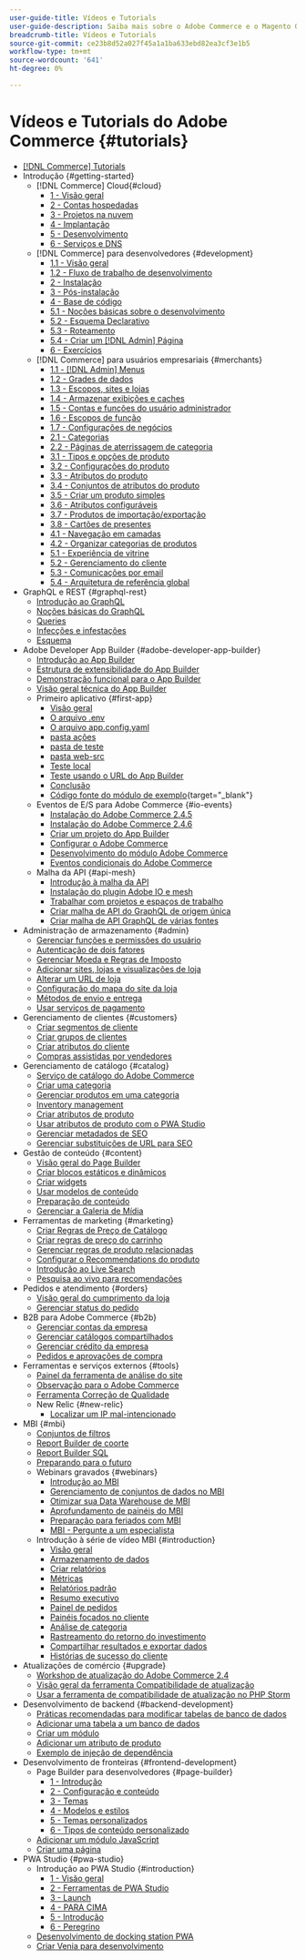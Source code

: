 ```yaml
---
user-guide-title: Vídeos e Tutorials
user-guide-description: Saiba mais sobre o Adobe Commerce e o Magento Open Source por meio de vídeos e tutoriais.
breadcrumb-title: Vídeos e Tutorials
source-git-commit: ce23b8d52a027f45a1a1ba633ebd82ea3cf3e1b5
workflow-type: tm+mt
source-wordcount: '641'
ht-degree: 0%

---
```



# Vídeos e Tutorials do Adobe Commerce {#tutorials}

+ [[!DNL Commerce] Tutorials](overview.md)
+ Introdução {#getting-started}
   + [!DNL Commerce] Cloud{#cloud}
      + [1 - Visão geral](../cloud/1-overview.md)
      + [2 - Contas hospedadas](../cloud/2-accounts.md)
      + [3 - Projetos na nuvem](../cloud/3-projects.md)
      + [4 - Implantação](../cloud/4-deployment.md)
      + [5 - Desenvolvimento](../cloud/5-dev-config.md)
      + [6 - Serviços e DNS](../cloud/6-launch.md)
   + [!DNL Commerce] para desenvolvedores {#development}
      + [1.1 - Visão geral](../backend-development/backend-1-1-overview.md)
      + [1.2 - Fluxo de trabalho de desenvolvimento](../backend-development/backend-1-2-workflow.md)
      + [2 - Instalação](../backend-development/backend-2-install.md)
      + [3 - Pós-instalação](../backend-development/backend-3-post-install.md)
      + [4 - Base de código](../backend-development/backend-4-code-base.md)
      + [5.1 - Noções básicas sobre o desenvolvimento](../backend-development/backend-5-1-dev-basics.md)
      + [5.2 - Esquema Declarativo](../backend-development/backend-5-2-declarative-schema.md)
      + [5.3 - Roteamento](../backend-development/backend-5-3-routing.md)
      + [5.4 - Criar um [!DNL Admin] Página](../backend-development/backend-5-4-admin-page.md)
      + [6 - Exercícios](../backend-development/backend-6-practice.md)
   + [!DNL Commerce] para usuários empresariais {#merchants}
      + [1.1 - [!DNL Admin] Menus](../site-management/introduction/1-1-menus.md)
      + [1.2 - Grades de dados](../site-management/introduction/1-2-data-grids.md)
      + [1.3 - Escopos, sites e lojas](../site-management/introduction/1-3-apps-scopes-sites-stores.md)
      + [1.4 - Armazenar exibições e caches](../site-management/introduction/1-4-store-views-cache.md)
      + [1.5 - Contas e funções do usuário administrador](../site-management/introduction/1-5-users-roles.md)
      + [1.6 - Escopos de função](../site-management/introduction/1-6-role-scopes.md)
      + [1.7 - Configurações de negócios](../site-management/introduction/1-7-business-settings.md)
      + [2.1 - Categorias](../site-management/introduction/2-1-categories.md)
      + [2.2 - Páginas de aterrissagem de categoria](../site-management/introduction/2-2-category-landing-page.md)
      + [3.1 - Tipos e opções de produto](../site-management/introduction/3-1-product-types-options.md)
      + [3.2 - Configurações do produto](../site-management/introduction/3-2-product-settings.md)
      + [3.3 - Atributos do produto](../site-management/introduction/3-3-product-attributes.md)
      + [3.4 - Conjuntos de atributos do produto](../site-management/introduction/3-4-product-attribute-sets.md)
      + [3.5 - Criar um produto simples](../site-management/introduction/3-5-create-simple-product.md)
      + [3.6 - Atributos configuráveis](../site-management/introduction/3-6-configurable-attributes.md)
      + [3.7 - Produtos de importação/exportação](../site-management/introduction/3-7-import-export-products.md)
      + [3.8 - Cartões de presentes](../site-management/introduction/3-8-gift-cards.md)
      + [4.1 - Navegação em camadas](../site-management/introduction/4-1-layered-navigation.md)
      + [4.2 - Organizar categorias de produtos](../site-management/introduction/4-2-arrange-product-categories.md)
      + [5.1 - Experiência de vitrine](../site-management/introduction/5-1-storefront-experience.md)
      + [5.2 - Gerenciamento do cliente](../site-management/introduction/5-2-customer-management.md)
      + [5.3 - Comunicações por email](../site-management/introduction/5-3-store-communications.md)
      + [5.4 - Arquitetura de referência global](https://experienceleague.adobe.com/docs/commerce-operations/implementation-playbook/architecture/global-reference.html)
+ GraphQL e REST {#graphql-rest}
   + [Introdução ao GraphQL](../graphql-rest/getting-started-graphql.md)
   + [Noções básicas do GraphQL](../graphql-rest/intro-graphql.md)
   + [Queries](../graphql-rest/graphql-queries.md)
   + [Infecções e infestações](../graphql-rest/graphql-mutations.md)
   + [Esquema](../graphql-rest/graphql-schema.md)
+ Adobe Developer App Builder {#adobe-developer-app-builder}
   + [Introdução ao App Builder](../app-builder/introduction-to-app-builder.md)
   + [Estrutura de extensibilidade do App Builder](../app-builder/extensibility-framework-commerce-eventing.md)
   + [Demonstração funcional para o App Builder](../app-builder/app-builder-functional-demonstration.md)
   + [Visão geral técnica do App Builder](../app-builder/app-builder-technical-overview.md)
   + Primeiro aplicativo {#first-app}
      + [Visão geral](../app-builder/first-app/overview.md)
      + [O arquivo .env](../app-builder/first-app/env-file.md)
      + [O arquivo app.config.yaml](../app-builder/first-app/app-config-yaml-file.md)
      + [pasta ações](../app-builder/first-app/actions-folder.md)
      + [pasta de teste](../app-builder/first-app/test-folder.md)
      + [pasta web-src](../app-builder/first-app/web-src-folder.md)
      + [Teste local](../app-builder/first-app/testing-locally.md)
      + [Teste usando o URL do App Builder](../app-builder/first-app/testing-app-builder-url.md)
      + [Conclusão](../app-builder/first-app/conclusion.md)
      + [Código fonte do módulo de exemplo](https://github.com/magento/app-builder-samples){target="_blank"}
   + Eventos de E/S para Adobe Commerce {#io-events}
      + [Instalação do Adobe Commerce 2.4.5](../io-events/2-4-5-installation.md)
      + [Instalação do Adobe Commerce 2.4.6](../io-events/2-4-6-installation.md)
      + [Criar um projeto do App Builder](../io-events/create-app-builder-project.md)
      + [Configurar o Adobe Commerce](../io-events/configure-commerce.md)
      + [Desenvolvimento do módulo Adobe Commerce](../io-events/commerce-module-development.md)
      + [Eventos condicionais do Adobe Commerce](../io-events/conditional-events.md)
   + Malha da API {#api-mesh}
      + [Introdução à malha da API](../api-mesh/getting-started-api-mesh.md)
      + [Instalação do plugin Adobe IO e mesh](../api-mesh/installing-aio-mesh-plugin.md)
      + [Trabalhar com projetos e espaços de trabalho](../api-mesh/aio-projects-workspaces.md)
      + [Criar malha de API do GraphQL de origem única](../api-mesh/graphql-single-source.md)
      + [Criar malha de API GraphQL de várias fontes](../api-mesh/graphql-multiple-source.md)
+ Administração de armazenamento {#admin}
   + [Gerenciar funções e permissões do usuário](../site-management/users-roles-permissions.md)
   + [Autenticação de dois fatores](../site-management/two-factor-authentication.md)
   + [Gerenciar Moeda e Regras de Imposto](../site-management/currency-tax-rules.md)
   + [Adicionar sites, lojas e visualizações de loja](../site-management/add-websites-stores-views.md)
   + [Alterar um URL de loja](../site-management/change-store-url.md)
   + [Configuração do mapa do site da loja](../site-management/site-map-setup.md)
   + [Métodos de envio e entrega](../site-management/shipping-delivery.md)
   + [Usar serviços de pagamento](../site-management/payment-services.md)
+ Gerenciamento de clientes {#customers}
   + [Criar segmentos de cliente](../site-management/customer-segments.md)
   + [Criar grupos de clientes](../site-management/customer-groups.md)
   + [Criar atributos do cliente](../site-management/customer-attributes.md)
   + [Compras assistidas por vendedores](../site-management/seller-assisted-shopping.md)
+ Gerenciamento de catálogo {#catalog}
   + [Serviço de catálogo do Adobe Commerce](../site-management/catalog-service.md)
   + [Criar uma categoria](../site-management/category-create.md)
   + [Gerenciar produtos em uma categoria](../site-management/category-products.md)
   + [Inventory management](../site-management/inventory-management.md)
   + [Criar atributos de produto](../site-management/product-attributes-create.md)
   + [Usar atributos de produto com o PWA Studio](../site-management/product-attributes-pwa.md)
   + [Gerenciar metadados de SEO](../site-management/seo-metadata.md)
   + [Gerenciar substituições de URL para SEO](../site-management/seo-url-rewrites.md)
+ Gestão de conteúdo {#content}
   + [Visão geral do Page Builder](../site-management/page-builder-overview.md)
   + [Criar blocos estáticos e dinâmicos](../site-management/static-dynamic-blocks.md)
   + [Criar widgets](../site-management/widgets.md)
   + [Usar modelos de conteúdo](../site-management/content-templates.md)
   + [Preparação de conteúdo](../site-management/content-staging.md)
   + [Gerenciar a Galeria de Mídia](../site-management/media-gallery.md)
+ Ferramentas de marketing {#marketing}
   + [Criar Regras de Preço de Catálogo](../site-management/catalog-price-rules.md)
   + [Criar regras de preço do carrinho](../site-management/cart-price-rules.md)
   + [Gerenciar regras de produto relacionadas](../site-management/related-product-rules.md)
   + [Configurar o Recommendations do produto](../site-management/product-recommendations.md)
   + [Introdução ao Live Search](../site-management/live-search.md)
   + [Pesquisa ao vivo para recomendações](../site-management/live-search-recommendations.md)
+ Pedidos e atendimento {#orders}
   + [Visão geral do cumprimento da loja](../site-management/store-fulfillment.md)
   + [Gerenciar status do pedido](../site-management/order-status.md)
+ B2B para Adobe Commerce {#b2b}
   + [Gerenciar contas da empresa](../b2b/company-accounts.md)
   + [Gerenciar catálogos compartilhados](../b2b/shared-catalogs.md)
   + [Gerenciar crédito da empresa](../b2b/company-credit.md)
   + [Pedidos e aprovações de compra](../b2b/purchase-orders.md)
+ Ferramentas e serviços externos {#tools}
   + [Painel da ferramenta de análise do site](../tools/site-wide-analysis-tool.md)
   + [Observação para o Adobe Commerce](../tools/observation-tool.md)
   + [Ferramenta Correção de Qualidade](../tools/quality-patch-tool.md)
   + New Relic {#new-relic}
      + [Localizar um IP mal-intencionado](../new-relic/malicious-ip.md)
+ MBI {#mbi}
   + [Conjuntos de filtros](../business-intelligence/filter-sets.md)
   + [Report Builder de coorte](../business-intelligence/cohort-report-builder.md)
   + [Report Builder SQL](../business-intelligence/sql-report-builder.md)
   + [Preparando para o futuro](../business-intelligence/prepare-for-future.md)
   + Webinars gravados {#webinars}
      + [Introdução ao MBI](https://experienceleague.adobe.com/docs/commerce-events/events/mbi/2021/getting-started.html)
      + [Gerenciamento de conjuntos de dados no MBI](https://experienceleague.adobe.com/docs/commerce-events/events/mbi/2022/manage-data-sets.html)
      + [Otimizar sua Data Warehouse de MBI](https://experienceleague.adobe.com/docs/commerce-events/events/mbi/2021/optimize-data-warehouse.html)
      + [Aprofundamento de painéis do MBI](https://experienceleague.adobe.com/docs/commerce-events/events/mbi/2021/dashboards-deep-dive.html)
      + [Preparação para feriados com MBI](https://experienceleague.adobe.com/docs/commerce-events/events/mbi/2021/holiday-readiness.html)
      + [MBI - Pergunte a um especialista](https://experienceleague.adobe.com/docs/commerce-events/events/mbi/2021/ask-expert.html)
   + Introdução à série de vídeo MBI {#introduction}
      + [Visão geral](../business-intelligence/1-overview.md)
      + [Armazenamento de dados](../business-intelligence/2-data-warehousing.md)
      + [Criar relatórios](../business-intelligence/3-build-reports.md)
      + [Métricas](../business-intelligence/4-metrics.md)
      + [Relatórios padrão](../business-intelligence/5-standard-reports.md)
      + [Resumo executivo](../business-intelligence/6-executive-summary-dashboard.md)
      + [Painel de pedidos](../business-intelligence/7-orders-dashboard.md)
      + [Painéis focados no cliente](../business-intelligence/8-customer-focused-dashboards.md)
      + [Análise de categoria](../business-intelligence/9-category-analysis.md)
      + [Rastreamento do retorno do investimento](../business-intelligence/10-roi-tracking.md)
      + [Compartilhar resultados e exportar dados](../business-intelligence/11-share-results-export-data.md)
      + [Histórias de sucesso do cliente](../business-intelligence/12-customer-success.md)
+ Atualizações de comércio {#upgrade}
   + [Workshop de atualização do Adobe Commerce 2.4](../upgrade/2.4-upgrade-workshop.md)
   + [Visão geral da ferramenta Compatibilidade de atualização](../upgrade/upgrade-compatibility-tool-overview.md)
   + [Usar a ferramenta de compatibilidade de atualização no PHP Storm](../upgrade/uct-phpstorm.md)
+ Desenvolvimento de backend {#backend-development}
   + [Práticas recomendadas para modificar tabelas de banco de dados](https://experienceleague.adobe.com/docs/commerce-operations/implementation-playbook/best-practices/development/modifying-core-and-third-party-tables.html)
   + [Adicionar uma tabela a um banco de dados](../backend-development/new-db-table.md)
   + [Criar um módulo](../backend-development/create-module.md)
   + [Adicionar um atributo de produto](../backend-development/add-product-attribute.md)
   + [Exemplo de injeção de dependência](../backend-development/dependency-injection.md)
+ Desenvolvimento de fronteiras {#frontend-development}
   + Page Builder para desenvolvedores {#page-builder}
      + [1 - Introdução](../frontend-development/page-builder/1-intro-case-studies.md)
      + [2 - Configuração e conteúdo](../frontend-development/page-builder/2-config-create-content.md)
      + [3 - Temas](../frontend-development/page-builder/3-themes.md)
      + [4 - Modelos e estilos](../frontend-development/page-builder/4-admin-templates-apply-styles.md)
      + [5 - Temas personalizados](../frontend-development/page-builder/5-customize-theme.md)
      + [6 - Tipos de conteúdo personalizado](../frontend-development/page-builder/6-custom-content-types.md)
   + [Adicionar um módulo JavaScript](../frontend-development/add-javascript-module.md)
   + [Criar uma página](../frontend-development/create-page.md)
+ PWA Studio {#pwa-studio}
   + Introdução ao PWA Studio {#introduction}
      + [1 - Visão geral](../pwa/introduction/1-overview.md)
      + [2 - Ferramentas de PWA Studio](../pwa/introduction/2-pwa-studio-tools.md)
      + [3 - Launch](../pwa/introduction/3-launch.md)
      + [4 - PARA CIMA](../pwa/introduction/4-upward.md)
      + [5 - Introdução](../pwa/introduction/5-getting-started.md)
      + [6 - Peregrino](../pwa/introduction/6-peregrine.md)
   + [Desenvolvimento de docking station PWA](../pwa/pwa-docker-development.md)
   + [Criar Venia para desenvolvimento](../pwa/set-up-venia-for-dev.md)
